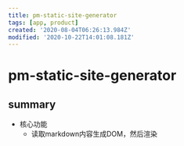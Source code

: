```yaml
---
title: pm-static-site-generator
tags: [app, product]
created: '2020-08-04T06:26:13.984Z'
modified: '2020-10-22T14:01:08.181Z'
---
```


# pm-static-site-generator

## summary

- 核心功能
  - 读取markdown内容生成DOM，然后渲染
